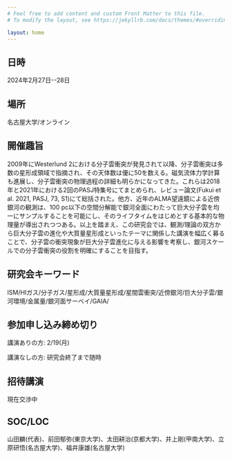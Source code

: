 ```yaml
---
# Feel free to add content and custom Front Matter to this file.
# To modify the layout, see https://jekyllrb.com/docs/themes/#overriding-theme-defaults

layout: home
---
```


## 日時
2024年2月27日--28日

## 場所
名古屋大学/オンライン

## 開催趣旨
2009年にWesterlund 2における分子雲衝突が発見されて以降、分子雲衝突は多数の星形成領域で指摘され、その天体数は優に50を数える。磁気流体力学計算も進展し、分子雲衝突の物理過程の詳細も明らかになってきた。これらは2018年と2021年における2回のPASJ特集号にてまとめられ、レビュー論文(Fukui et al. 2021, PASJ, 73, S1)にて総括された。他方、近年のALMA望遠鏡による近傍銀河の観測は、100 pc以下の空間分解能で銀河全面にわたって巨大分子雲を均一にサンプルすることを可能にし、そのライフタイムをはじめとする基本的な物理量が導出されつつある。以上を踏まえ、この研究会では、観測/理論の双方から巨大分子雲の進化や大質量星形成といったテーマに関係した講演を幅広く募ることで、分子雲の衝突現象が巨大分子雲進化に与える影響を考察し、銀河スケールでの分子雲衝突の役割を明確にすることを目指す。

## 研究会キーワード
ISM/HIガス/分子ガス/星形成/大質量星形成/星間雲衝突/近傍銀河/巨大分子雲/銀河環境/金属量/銀河面サーベイ/GAIA/

## 参加申し込み締め切り
講演ありの方: 2/19(月)

講演なしの方: 研究会終了まで随時

## 招待講演
現在交渉中

## SOC/LOC
山田麟(代表)、前田郁弥(東京大学)、太田耕治(京都大学)、井上剛(甲南大学)、立原研悟(名古屋大学)、福井康雄(名古屋大学)